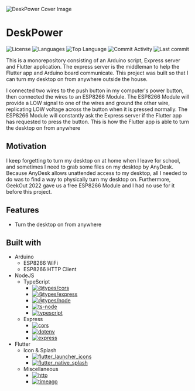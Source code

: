 ![DeskPower Cover Image](https://res.cloudinary.com/zs1l3nt/image/upload/repositories/deskpower.png)

# DeskPower

![License](https://img.shields.io/github/license/zS1L3NT/deskpower?style=for-the-badge) ![Languages](https://img.shields.io/github/languages/count/zS1L3NT/deskpower?style=for-the-badge) ![Top Language](https://img.shields.io/github/languages/top/zS1L3NT/deskpower?style=for-the-badge) ![Commit Activity](https://img.shields.io/github/commit-activity/y/zS1L3NT/deskpower?style=for-the-badge) ![Last commit](https://img.shields.io/github/last-commit/zS1L3NT/deskpower?style=for-the-badge)

This is a monorepository consisting of an Arduino script, Express server and Flutter application. The express server is the middleman to help the Flutter app and Arduino board communicate. This project was built so that I can turn my desktop on from anywhere outside the house.

I connected two wires to the push button in my computer's power button, then connected the wires to an ESP8266 Module. The ESP8266 Module will provide a LOW signal to one of the wires and ground the other wire, replicating LOW voltage across the button when it is pressed normally. The ESP8266 Module will constantly ask the Express server if the Flutter app has requested to press the button. This is how the Flutter app is able to turn the desktop on from anywhere

## Motivation

I keep forgetting to turn my desktop on at home when I leave for school, and sometimes I need to grab some files on my desktop by AnyDesk. Because AnyDesk allows unattended access to my desktop, all I needed to do was to find a way to physically turn my desktop on. Furthermore, GeekOut 2022 gave us a free ESP8266 Module and I had no use for it before this project.

## Features

-   Turn the desktop on from anywhere

## Built with

-   Arduino
    -   ESP8266 WiFi
    -   ESP8266 HTTP Client
-   NodeJS
    -   TypeScript
        -   [![@types/cors](https://img.shields.io/github/package-json/dependency-version/zS1L3NT/deskpower/dev/@types/cors?style=flat-square&filename=web-express-deskpower%2Fpackage.json)](https://npmjs.com/package/@types/cors)
        -   [![@types/express](https://img.shields.io/github/package-json/dependency-version/zS1L3NT/deskpower/dev/@types/express?style=flat-square&filename=web-express-deskpower%2Fpackage.json)](https://npmjs.com/package/@types/express)
        -   [![@types/node](https://img.shields.io/github/package-json/dependency-version/zS1L3NT/deskpower/dev/@types/node?style=flat-square&filename=web-express-deskpower%2Fpackage.json)](https://npmjs.com/package/@types/node)
        -   [![ts-node](https://img.shields.io/github/package-json/dependency-version/zS1L3NT/deskpower/dev/ts-node?style=flat-square&filename=web-express-deskpower%2Fpackage.json)](https://npmjs.com/package/ts-node)
        -   [![typescript](https://img.shields.io/github/package-json/dependency-version/zS1L3NT/deskpower/dev/typescript?style=flat-square&filename=web-express-deskpower%2Fpackage.json)](https://npmjs.com/package/typescript)
    -   Express
        -   [![cors](https://img.shields.io/github/package-json/dependency-version/zS1L3NT/deskpower/cors?style=flat-square&filename=web-express-deskpower%2Fpackage.json)](https://npmjs.com/package/cors)
        -   [![dotenv](https://img.shields.io/github/package-json/dependency-version/zS1L3NT/deskpower/dotenv?style=flat-square&filename=web-express-deskpower%2Fpackage.json)](https://npmjs.com/package/dotenv)
        -   [![express](https://img.shields.io/github/package-json/dependency-version/zS1L3NT/deskpower/express?style=flat-square&filename=web-express-deskpower%2Fpackage.json)](https://npmjs.com/package/express)
-   Flutter
    -   Icon & Splash
        -   [![flutter_launcher_icons](https://img.shields.io/badge/flutter__launcher__icons-%5E0.11.0-blue?style=flat-square)](https://pub.dev/packages/flutter_launcher_icons)
        -   [![flutter_native_splash](https://img.shields.io/badge/flutter__native__splash-%5E2.2.16-blue?style=flat-square)](https://pub.dev/packages/flutter_native_splash)
    -   Miscellaneous
        -   [![http](https://img.shields.io/badge/http-%5E0.13.5-blue?style=flat-square)](https://pub.dev/packages/http)
        -   [![timeago](https://img.shields.io/badge/timeago-%5E3.3.0-blue?style=flat-square)](https://pub.dev/packages/timeago)
